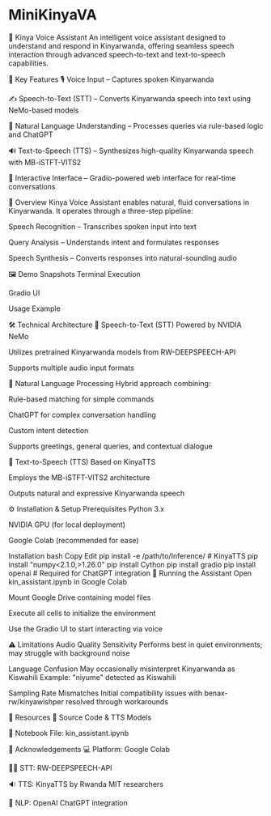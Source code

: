 # MiniKinyaVA
🎤 Kinya Voice Assistant
An intelligent voice assistant designed to understand and respond in Kinyarwanda, offering seamless speech interaction through advanced speech-to-text and text-to-speech capabilities.

🌟 Key Features
🎙 Voice Input – Captures spoken Kinyarwanda

✍️ Speech-to-Text (STT) – Converts Kinyarwanda speech into text using NeMo-based models

🧠 Natural Language Understanding – Processes queries via rule-based logic and ChatGPT

🔊 Text-to-Speech (TTS) – Synthesizes high-quality Kinyarwanda speech with MB-iSTFT-VITS2

💬 Interactive Interface – Gradio-powered web interface for real-time conversations

📝 Overview
Kinya Voice Assistant enables natural, fluid conversations in Kinyarwanda. It operates through a three-step pipeline:

Speech Recognition – Transcribes spoken input into text

Query Analysis – Understands intent and formulates responses

Speech Synthesis – Converts responses into natural-sounding audio

🖼️ Demo Snapshots
Terminal Execution


Gradio UI


Usage Example


🛠️ Technical Architecture
🔹 Speech-to-Text (STT)
Powered by NVIDIA NeMo

Utilizes pretrained Kinyarwanda models from RW-DEEPSPEECH-API

Supports multiple audio input formats

🔹 Natural Language Processing
Hybrid approach combining:

Rule-based matching for simple commands

ChatGPT for complex conversation handling

Custom intent detection

Supports greetings, general queries, and contextual dialogue

🔹 Text-to-Speech (TTS)
Based on KinyaTTS

Employs the MB-iSTFT-VITS2 architecture

Outputs natural and expressive Kinyarwanda speech

⚙️ Installation & Setup
Prerequisites
Python 3.x

NVIDIA GPU (for local deployment)

Google Colab (recommended for ease)

Installation
bash
Copy
Edit
pip install -e /path/to/Inference/  # KinyaTTS
pip install "numpy<2.1.0,>1.26.0"
pip install Cython
pip install gradio
pip install openai  # Required for ChatGPT integration
🚀 Running the Assistant
Open kin_assistant.ipynb in Google Colab

Mount Google Drive containing model files

Execute all cells to initialize the environment

Use the Gradio UI to start interacting via voice

⚠️ Limitations
Audio Quality Sensitivity
Performs best in quiet environments; may struggle with background noise

Language Confusion
May occasionally misinterpret Kinyarwanda as Kiswahili
Example: "niyume" detected as Kiswahili

Sampling Rate Mismatches
Initial compatibility issues with benax-rw/kinyawishper resolved through workarounds

📂 Resources
📁 Source Code & TTS Models

📓 Notebook File: kin_assistant.ipynb

🙌 Acknowledgements
💻 Platform: Google Colab

🧑‍🔬 STT: RW-DEEPSPEECH-API

🔉 TTS: KinyaTTS by Rwanda MIT researchers

💬 NLP: OpenAI ChatGPT integration

